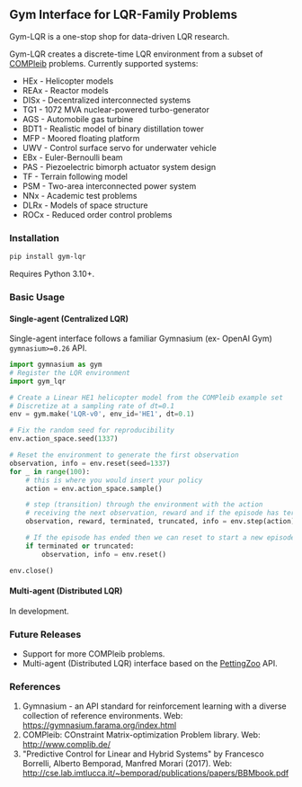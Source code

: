 ## Gym Interface for LQR-Family Problems

Gym-LQR is a one-stop shop for data-driven
LQR research.

Gym-LQR creates a discrete-time LQR environment
from a subset of
[COMPleib](http://www.complib.de/) problems.
Currently supported systems:
- HEx - Helicopter models
- REAx - Reactor models
- DISx - Decentralized interconnected systems
- TG1 - 1072 MVA nuclear-powered turbo-generator
- AGS - Automobile gas turbine
- BDT1 - Realistic model of binary distillation tower
- MFP - Moored floating platform
- UWV - Control surface servo for underwater vehicle
- EBx - Euler-Bernoulli beam
- PAS - Piezoelectric bimorph actuator system design
- TF - Terrain following model
- PSM - Two-area interconnected power system
- NNx - Academic test problems
- DLRx - Models of space structure
- ROCx - Reduced order control problems


### Installation

```bash
pip install gym-lqr
```

Requires Python 3.10+.


### Basic Usage

#### Single-agent (Centralized LQR)

Single-agent interface follows a familiar Gymnasium (ex- OpenAI Gym) `gymnasium>=0.26` API.

```python
import gymnasium as gym
# Register the LQR environment
import gym_lqr

# Create a Linear HE1 helicopter model from the COMPleib example set
# Discretize at a sampling rate of dt=0.1
env = gym.make('LQR-v0', env_id='HE1', dt=0.1)

# Fix the random seed for reproducibility
env.action_space.seed(1337)

# Reset the environment to generate the first observation
observation, info = env.reset(seed=1337)
for _ in range(100):
    # this is where you would insert your policy
    action = env.action_space.sample()

    # step (transition) through the environment with the action
    # receiving the next observation, reward and if the episode has terminated or truncated
    observation, reward, terminated, truncated, info = env.step(action)

    # If the episode has ended then we can reset to start a new episode
    if terminated or truncated:
        observation, info = env.reset()

env.close()
```

#### Multi-agent (Distributed LQR)

In development.

### Future Releases

- Support for more COMPleib problems.
- Multi-agent (Distributed LQR) interface based on the
  [PettingZoo](https://pettingzoo.farama.org/index.html) API.

### References

1. Gymnasium - an API standard for reinforcement learning with a
   diverse collection of reference environments. Web: https://gymnasium.farama.org/index.html
2. COMPleib: COnstraint Matrix-optimization Problem library.
   Web: http://www.complib.de/
3. "Predictive Control for Linear and Hybrid Systems"
   by Francesco Borrelli, Alberto Bemporad, Manfred Morari (2017).
   Web: http://cse.lab.imtlucca.it/~bemporad/publications/papers/BBMbook.pdf
